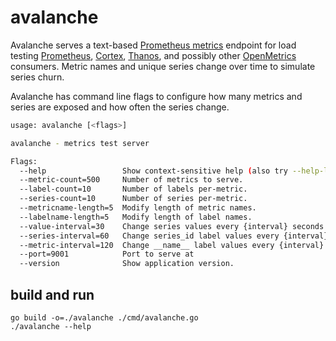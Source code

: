 # avalanche

Avalanche serves a text-based [Prometheus metrics](https://prometheus.io/docs/instrumenting/exposition_formats/) endpoint for load testing [Prometheus](https://prometheus.io/), [Cortex](https://github.com/weaveworks/cortex), [Thanos](https://github.com/improbable-eng/thanos), and possibly other [OpenMetrics](https://github.com/OpenObservability/OpenMetrics) consumers. Metric names and unique series change over time to simulate series churn.

Avalanche has command line flags to configure how many metrics and series are exposed and how often the series change.

```bash
usage: avalanche [<flags>]

avalanche - metrics test server

Flags:
  --help                 Show context-sensitive help (also try --help-long and --help-man).
  --metric-count=500     Number of metrics to serve.
  --label-count=10       Number of labels per-metric.
  --series-count=10      Number of series per-metric.
  --metricname-length=5  Modify length of metric names.
  --labelname-length=5   Modify length of label names.
  --value-interval=30    Change series values every {interval} seconds.
  --series-interval=60   Change series_id label values every {interval} seconds.
  --metric-interval=120  Change __name__ label values every {interval} seconds.
  --port=9001            Port to serve at
  --version              Show application version.
```

## build and run
```
go build -o=./avalanche ./cmd/avalanche.go
./avalanche --help
```